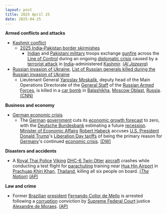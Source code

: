 ```yaml
---
layout: post
title: 2025 April 25
date: 2025-04-25
---
```



**Armed conflicts and attacks**

* [Kashmir conflict](https://en.wikipedia.org/wiki/Kashmir_conflict "Kashmir conflict")
  + [2025 India–Pakistan border skirmishes](https://en.wikipedia.org/wiki/2025_India%E2%80%93Pakistan_border_skirmishes "2025 India–Pakistan border skirmishes")
    - [Indian](https://en.wikipedia.org/wiki/Indian_Army "Indian Army") and [Pakistani military](https://en.wikipedia.org/wiki/Pakistan_Armed_Forces "Pakistan Armed Forces") troops exchange [gunfire](https://en.wikipedia.org/wiki/Gunshot "Gunshot") across the [Line of Control](https://en.wikipedia.org/wiki/Line_of_Control "Line of Control") during an ongoing [diplomatic crisis](https://en.wikipedia.org/wiki/2025_India%E2%80%93Pakistan_diplomatic_crisis "2025 India–Pakistan diplomatic crisis") caused by a [terrorist attack](https://en.wikipedia.org/wiki/2025_Pahalgam_attack "2025 Pahalgam attack") in [India](https://en.wikipedia.org/wiki/India "India")-administered [Kashmir](https://en.wikipedia.org/wiki/Kashmir "Kashmir"). [(*Al Jazeera*)](https://www.aljazeera.com/amp/news/2025/4/25/india-pakistan-tensions)
* [Russian invasion of Ukraine](https://en.wikipedia.org/wiki/Russian_invasion_of_Ukraine "Russian invasion of Ukraine"), [List of Russian generals killed during the Russian invasion of Ukraine](https://en.wikipedia.org/wiki/List_of_Russian_generals_killed_during_the_Russian_invasion_of_Ukraine "List of Russian generals killed during the Russian invasion of Ukraine")
  + Lieutenant General [Yaroslav Moskalik](https://en.wikipedia.org/wiki/Yaroslav_Moskalik "Yaroslav Moskalik"), deputy head of the Main Operations Directorate of the [General Staff](https://en.wikipedia.org/wiki/General_Staff_of_the_Armed_Forces_of_the_Russian_Federation "General Staff of the Armed Forces of the Russian Federation") of the [Russian Armed Forces](https://en.wikipedia.org/wiki/Russian_Armed_Forces "Russian Armed Forces"), is killed in a [car bomb](https://en.wikipedia.org/wiki/Car_bomb "Car bomb") in [Balashikha](https://en.wikipedia.org/wiki/Balashikha "Balashikha"), [Moscow Oblast](https://en.wikipedia.org/wiki/Moscow_Oblast "Moscow Oblast"), [Russia](https://en.wikipedia.org/wiki/Russia "Russia"). [(CNN)](https://www.cnn.com/2025/04/25/europe/russian-military-officer-killed-intl/index.html)

**Business and economy**

* [German economic crisis](https://en.wikipedia.org/wiki/German_economic_crisis_%282022%E2%80%93present%29 "German economic crisis (2022–present)")
  + The [German](https://en.wikipedia.org/wiki/Germany "Germany") [government](https://en.wikipedia.org/wiki/Federal_Government_of_Germany "Federal Government of Germany") cuts its [economic growth forecast](https://en.wikipedia.org/wiki/Economic_growth "Economic growth") to zero, with the [Deutsche Bundesbank](https://en.wikipedia.org/wiki/Deutsche_Bundesbank "Deutsche Bundesbank") estimating a future [recession](https://en.wikipedia.org/wiki/Recession "Recession"). [Minister of Economic Affairs](https://en.wikipedia.org/wiki/Federal_Ministry_for_Economic_Affairs_and_Climate_Action "Federal Ministry for Economic Affairs and Climate Action") [Robert Habeck](https://en.wikipedia.org/wiki/Robert_Habeck "Robert Habeck") accuses [U.S. President](https://en.wikipedia.org/wiki/U.S._President "U.S. President") [Donald Trump](https://en.wikipedia.org/wiki/Donald_Trump "Donald Trump")'s [Liberation Day tariffs](https://en.wikipedia.org/wiki/Liberation_Day_tariffs "Liberation Day tariffs") of being the primary reason for [Germany](https://en.wikipedia.org/wiki/Germany "Germany")'s continued [economic crisis](https://en.wikipedia.org/wiki/Financial_crisis "Financial crisis"). [(DW)](https://www.dw.com/en/germany-expects-zero-growth-in-2025-blames-trump-tariffs/a-72338707)

**Disasters and accidents**

* A [Royal Thai Police](https://en.wikipedia.org/wiki/Royal_Thai_Police "Royal Thai Police") [Viking](https://en.wikipedia.org/wiki/Viking_Air "Viking Air") [DHC-6 Twin Otter](https://en.wikipedia.org/wiki/De_Havilland_Canada_DHC-6_Twin_Otter "De Havilland Canada DHC-6 Twin Otter") [aircraft](https://en.wikipedia.org/wiki/Police_aviation "Police aviation") crashes while conducting a test flight for [parachuting](https://en.wikipedia.org/wiki/Parachuting "Parachuting") training near [Hua Hin Airport](https://en.wikipedia.org/wiki/Hua_Hin_Airport "Hua Hin Airport") in [Prachuap Khiri Khan](https://en.wikipedia.org/wiki/Prachuap_Khiri_Khan "Prachuap Khiri Khan"), [Thailand](https://en.wikipedia.org/wiki/Thailand "Thailand"), killing all six people on board. [(*The Nation*)](https://www.nationthailand.com/news/general/40049239) [(AP)](https://apnews.com/article/thailand-police-plane-crash-hua-hin-28d0337255c5b87d51f7e7727f57b125)

**Law and crime**

* Former [Brazilian](https://en.wikipedia.org/wiki/Brazil "Brazil") [president](https://en.wikipedia.org/wiki/President_of_Brazil "President of Brazil") [Fernando Collor de Mello](https://en.wikipedia.org/wiki/Fernando_Collor_de_Mello "Fernando Collor de Mello") is arrested following a [corruption](https://en.wikipedia.org/wiki/Corruption "Corruption") conviction by [Supreme Federal Court](https://en.wikipedia.org/wiki/Supreme_Federal_Court "Supreme Federal Court") justice [Alexandre de Moraes](https://en.wikipedia.org/wiki/Alexandre_de_Moraes "Alexandre de Moraes"). [(AP)](https://apnews.com/article/brazil-fernando-collor-former-president-corruption-prison-04c4c04d633c7a02aadd086e2fcaf734)
